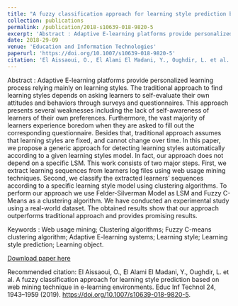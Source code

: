```yaml
---
title: "A fuzzy classification approach for learning style prediction based on web mining technique in e-learning environments"
collection: publications
permalink: /publication/2018-s10639-018-9820-5
excerpt: 'Abstract : Adaptive E-learning platforms provide personalized learning process relying mainly on learning styles. The traditional approach to find learning styles depends on asking learners to self-evaluate their own attitudes and behaviors through surveys and questionnaires. This approach presents several weaknesses including the lack of self-awareness of learners of their own preferences. Furthermore, the vast majority of learners experience boredom when they are asked to fill out the corresponding questionnaire. Besides that, traditional approach assumes that learning styles are fixed, and cannot change over time. In this paper, we propose a generic approach for detecting learning styles automatically according to a given learning styles model. In fact, our approach does not depend on a specific LSM. This work consists of two major steps. First, we extract learning sequences from learners log files using web usage mining techniques. Second, we classify the extracted learners’ sequences according to a specific learning style model using clustering algorithms. To perform our approach we use Felder-Silverman Model as LSM and Fuzzy C-Means as a clustering algorithm. We have conducted an experimental study using a real-world dataset. The obtained results show that our approach outperforms traditional approach and provides promising results.'
date: 2018-29-09
venue: 'Education and Information Technologies'
paperurl: 'https://doi.org/10.1007/s10639-018-9820-5'
citation: 'El Aissaoui, O., El Alami El Madani, Y., Oughdir, L. et al. A fuzzy classification approach for learning style prediction based on web mining technique in e-learning environments. Educ Inf Technol 24, 1943–1959 (2019). https://doi.org/10.1007/s10639-018-9820-5.'
---
```

Abstract : Adaptive E-learning platforms provide personalized learning process relying mainly on learning styles. The traditional approach to find learning styles depends on asking learners to self-evaluate their own attitudes and behaviors through surveys and questionnaires. This approach presents several weaknesses including the lack of self-awareness of learners of their own preferences. Furthermore, the vast majority of learners experience boredom when they are asked to fill out the corresponding questionnaire. Besides that, traditional approach assumes that learning styles are fixed, and cannot change over time. In this paper, we propose a generic approach for detecting learning styles automatically according to a given learning styles model. In fact, our approach does not depend on a specific LSM. This work consists of two major steps. First, we extract learning sequences from learners log files using web usage mining techniques. Second, we classify the extracted learners’ sequences according to a specific learning style model using clustering algorithms. To perform our approach we use Felder-Silverman Model as LSM and Fuzzy C-Means as a clustering algorithm. We have conducted an experimental study using a real-world dataset. The obtained results show that our approach outperforms traditional approach and provides promising results.

Keywords : Web usage mining; Clustering algorithms; Fuzzy C-means clustering algorithm; Adaptive E-learning systems; Learning style; Learning style prediction; Learning object.

[Download paper here](/files/2018-s10639-018-9820-5.pdf)

Recommended citation: El Aissaoui, O., El Alami El Madani, Y., Oughdir, L. et al. A fuzzy classification approach for learning style prediction based on web mining technique in e-learning environments. Educ Inf Technol 24, 1943–1959 (2019). https://doi.org/10.1007/s10639-018-9820-5.

